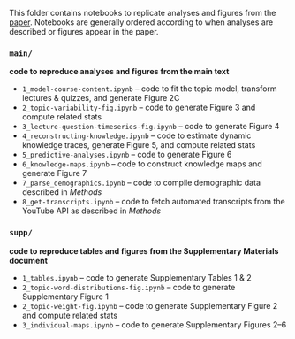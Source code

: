 This folder contains notebooks to replicate analyses and figures from the 
[paper](../../per/main.pdf). Notebooks are generally ordered according to when 
analyses are described or figures appear in the paper.

### `main/`
**code to reproduce analyses and figures from the main text**
- `1_model-course-content.ipynb` &ndash; code to fit the topic model, transform lectures & quizzes, and generate Figure 2C
- `2_topic-variability-fig.ipynb` &ndash; code to generate Figure 3 and compute related stats
- `3_lecture-question-timeseries-fig.ipynb` &ndash; code to generate Figure 4
- `4_reconstructing-knowledge.ipynb` &ndash; code to estimate dynamic knowledge traces, generate Figure 5, and compute related stats
- `5_predictive-analyses.ipynb` &ndash; code to generate Figure 6
- `6_knowledge-maps.ipynb` &ndash; code to construct knowledge maps and generate Figure 7
- `7_parse_demographics.ipynb` &ndash; code to compile demographic data described in _Methods_
- `8_get-transcripts.ipynb` &ndash; code to fetch automated transcripts from the YouTube API as described in _Methods_

### `supp/`
**code to reproduce tables and figures from the Supplementary Materials document**
- `1_tables.ipynb` &ndash; code to generate Supplementary Tables 1 & 2
- `2_topic-word-distributions-fig.ipynb` &ndash; code to generate Supplementary Figure 1
- `2_topic-weight-fig.ipynb` &ndash; code to generate Supplementary Figure 2 and compute related stats
- `3_individual-maps.ipynb` &ndash; code to generate Supplementary Figures 2&ndash;6
